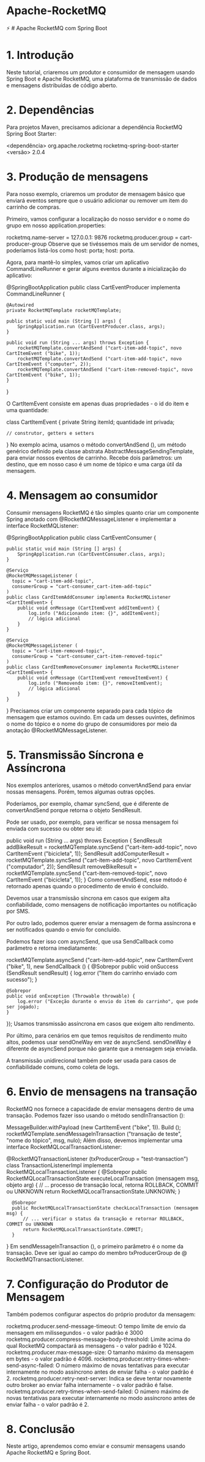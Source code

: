 # Apache-RocketMQ
:zap: # Apache RocketMQ com Spring Boot

# 1. Introdução
Neste tutorial, criaremos um produtor e consumidor de mensagem usando Spring Boot e Apache RocketMQ, uma plataforma de transmissão de dados e mensagens distribuídas de código aberto.

# 2. Dependências
Para projetos Maven, precisamos adicionar a dependência RocketMQ Spring Boot Starter:

<dependência>
    <groupId> org.apache.rocketmq </groupId>
    <artifactId> rocketmq-spring-boot-starter </artifactId>
    <versão> 2.0.4 </version>
</dependency>

# 3. Produção de mensagens
Para nosso exemplo, criaremos um produtor de mensagem básico que enviará eventos sempre que o usuário adicionar ou remover um item do carrinho de compras.

Primeiro, vamos configurar a localização do nosso servidor e o nome do grupo em nosso application.properties:

rocketmq.name-server = 127.0.0.1: 9876
rocketmq.producer.group = cart-producer-group
Observe que se tivéssemos mais de um servidor de nomes, poderíamos listá-los como host: porta; host: porta.

Agora, para mantê-lo simples, vamos criar um aplicativo CommandLineRunner e gerar alguns eventos durante a inicialização do aplicativo:

@SpringBootApplication
public class CartEventProducer implementa CommandLineRunner {
 
    @Autowired
    private RocketMQTemplate rocketMQTemplate;
 
    public static void main (String [] args) {
        SpringApplication.run (CartEventProducer.class, args);
    }
 
    public void run (String ... args) throws Exception {
        rocketMQTemplate.convertAndSend ("cart-item-add-topic", novo CartItemEvent ("bike", 1));
        rocketMQTemplate.convertAndSend ("cart-item-add-topic", novo CartItemEvent ("computer", 2));
        rocketMQTemplate.convertAndSend ("cart-item-removed-topic", novo CartItemEvent ("bike", 1));
    }
}

O CartItemEvent consiste em apenas duas propriedades - o id do item e uma quantidade:

class CartItemEvent {
    private String itemId;
    quantidade int privada;
 
    // construtor, getters e setters
}
No exemplo acima, usamos o método convertAndSend (), um método genérico definido pela classe abstrata AbstractMessageSendingTemplate, para enviar nossos eventos de carrinho. Recebe dois parâmetros: um destino, que em nosso caso é um nome de tópico e uma carga útil da mensagem.

# 4. Mensagem ao consumidor
Consumir mensagens RocketMQ é tão simples quanto criar um componente Spring anotado com @RocketMQMessageListener e implementar a interface RocketMQListener:

@SpringBootApplication
public class CartEventConsumer {
 
    public static void main (String [] args) {
        SpringApplication.run (CartEventConsumer.class, args);
    }
 
    @Serviço
    @RocketMQMessageListener (
      topic = "cart-item-add-topic",
      consumerGroup = "cart-consumer_cart-item-add-topic"
    )
    public class CardItemAddConsumer implementa RocketMQListener <CartItemEvent> {
        public void onMessage (CartItemEvent addItemEvent) {
            log.info ("Adicionando item: {}", addItemEvent);
            // lógica adicional
        }
    }
 
    @Serviço
    @RocketMQMessageListener (
      topic = "cart-item-removed-topic",
      consumerGroup = "cart-consumer_cart-item-removed-topic"
    )
    public class CardItemRemoveConsumer implementa RocketMQListener <CartItemEvent> {
        public void onMessage (CartItemEvent removeItemEvent) {
            log.info ("Removendo item: {}", removeItemEvent);
            // lógica adicional
        }
    }
}
Precisamos criar um componente separado para cada tópico de mensagem que estamos ouvindo. Em cada um desses ouvintes, definimos o nome do tópico e o nome do grupo de consumidores por meio da anotação @RocketMQMessageListener.

# 5. Transmissão Síncrona e Assíncrona
Nos exemplos anteriores, usamos o método convertAndSend para enviar nossas mensagens. Porém, temos algumas outras opções.

Poderíamos, por exemplo, chamar syncSend, que é diferente de convertAndSend porque retorna o objeto SendResult.

Pode ser usado, por exemplo, para verificar se nossa mensagem foi enviada com sucesso ou obter seu id:

public void run (String ... args) throws Exception {
    SendResult addBikeResult = rocketMQTemplate.syncSend ("cart-item-add-topic",
      novo CartItemEvent ("bicicleta", 1));
    SendResult addComputerResult = rocketMQTemplate.syncSend ("cart-item-add-topic",
      novo CartItemEvent ("computador", 2));
    SendResult removeBikeResult = rocketMQTemplate.syncSend ("cart-item-removed-topic",
      novo CartItemEvent ("bicicleta", 1));
}
Como convertAndSend, esse método é retornado apenas quando o procedimento de envio é concluído.


Devemos usar a transmissão síncrona em casos que exigem alta confiabilidade, como mensagens de notificação importantes ou notificação por SMS.

Por outro lado, podemos querer enviar a mensagem de forma assíncrona e ser notificados quando o envio for concluído.

Podemos fazer isso com asyncSend, que usa SendCallback como parâmetro e retorna imediatamente:

rocketMQTemplate.asyncSend ("cart-item-add-topic", new CartItemEvent ("bike", 1), new SendCallback () {
    @Sobrepor
    public void onSuccess (SendResult sendResult) {
        log.error ("Item do carrinho enviado com sucesso");
    }
 
    @Sobrepor
    public void onException (Throwable throwable) {
        log.error ("Exceção durante o envio do item do carrinho", que pode ser jogado);
    }
});
Usamos transmissão assíncrona em casos que exigem alto rendimento.

Por último, para cenários em que temos requisitos de rendimento muito altos, podemos usar sendOneWay em vez de asyncSend. sendOneWay é diferente de asyncSend porque não garante que a mensagem seja enviada.

A transmissão unidirecional também pode ser usada para casos de confiabilidade comuns, como coleta de logs.



# 6. Envio de mensagens na transação
RocketMQ nos fornece a capacidade de enviar mensagens dentro de uma transação. Podemos fazer isso usando o método sendInTransaction ():

MessageBuilder.withPayload (new CartItemEvent ("bike", 1)). Build ();
rocketMQTemplate.sendMessageInTransaction ("transação de teste", "nome do tópico", msg, nulo);
Além disso, devemos implementar uma interface RocketMQLocalTransactionListener:

@RocketMQTransactionListener (txProducerGroup = "test-transaction")
class TransactionListenerImpl implementa RocketMQLocalTransactionListener {
      @Sobrepor
      public RocketMQLocalTransactionState executeLocalTransaction (mensagem msg, objeto arg) {
          // ... processo de transação local, retorna ROLLBACK, COMMIT ou UNKNOWN
          return RocketMQLocalTransactionState.UNKNOWN;
      }
 
      @Sobrepor
      public RocketMQLocalTransactionState checkLocalTransaction (mensagem msg) {
          // ... verificar o status da transação e retornar ROLLBACK, COMMIT ou UNKNOWN
          return RocketMQLocalTransactionState.COMMIT;
      }
}
Em sendMessageInTransaction (), o primeiro parâmetro é o nome da transação. Deve ser igual ao campo do membro txProducerGroup de @ RocketMQTransactionListener.



# 7. Configuração do Produtor de Mensagem
Também podemos configurar aspectos do próprio produtor da mensagem:

rocketmq.producer.send-message-timeout: O tempo limite de envio da mensagem em milissegundos - o valor padrão é 3000
rocketmq.producer.compress-message-body-threshold: Limite acima do qual RocketMQ compactará as mensagens - o valor padrão é 1024.
rocketmq.producer.max-message-size: O tamanho máximo da mensagem em bytes - o valor padrão é 4096.
rocketmq.producer.retry-times-when-send-async-failed: O número máximo de novas tentativas para executar internamente no modo assíncrono antes de enviar falha - o valor padrão é 2.
rocketmq.producer.retry-next-server: Indica se deve tentar novamente outro broker ao enviar falha internamente - o valor padrão é false.
rocketmq.producer.retry-times-when-send-failed: O número máximo de novas tentativas para executar internamente no modo assíncrono antes de enviar falha - o valor padrão é 2.

# 8. Conclusão
Neste artigo, aprendemos como enviar e consumir mensagens usando Apache RocketMQ e Spring Boot.
